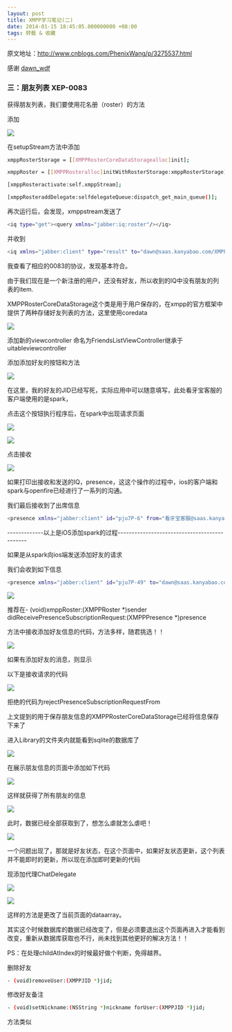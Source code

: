 ```yaml
---
layout: post
title: XMPP学习笔记(二)
date: 2014-01-15 18:45:05.000000000 +08:00
tags: 转载 & 收藏
---
```


原文地址：http://www.cnblogs.com/PhenixWang/p/3275537.html

感谢 [dawn_wdf](http://www.cnblogs.com/PhenixWang/)


### 三：朋友列表  XEP-0083

 获得朋友列表，我们要使用花名册（roster）的方法

添加

![](/assets/images/2014/20140115_1/1.png)

在setupStream方法中添加

```bash
xmppRosterStorage = [[XMPPRosterCoreDataStoragealloc]init];

xmppRoster = [[XMPPRosteralloc]initWithRosterStorage:xmppRosterStorage];

[xmppRosteractivate:self.xmppStream];

[xmppRosteraddDelegate:selfdelegateQueue:dispatch_get_main_queue()];
```

再次运行后，会发现，xmppstream发送了

```bash
<iq type="get"><query xmlns="jabber:iq:roster"/></iq>
```

并收到

```bash
<iq xmlns="jabber:client" type="result" to="dawn@saas.kanyabao.com/XMPPIOS"><query xmlns="jabber:iq:roster"/></iq>
```

我查看了相应的0083的协议，发现基本符合。

由于我们现在是一个新注册的用户，还没有好友，所以收到的IQ中没有朋友的列表的item.

XMPPRosterCoreDataStorage这个类是用于用户保存的，在xmpp的官方框架中提供了两种存储好友列表的方法，这里使用coredata

![](/assets/images/2014/20140115_1/2.png)

添加新的viewcontroller 命名为FriendsListViewController继承于uitableviewcontroller

添加添加好友的按钮和方法

![](/assets/images/2014/20140115_1/3.png)

在这里，我的好友的JID已经写死，实际应用中可以随意填写，此处看牙宝客服的客户端使用的是spark，

点击这个按钮执行程序后，在spark中出现请求页面

![](/assets/images/2014/20140115_1/4.png)

![](/assets/images/2014/20140115_1/5.png)

点击接收

![](/assets/images/2014/20140115_1/6.png)

如果打印出接收和发送的IQ，presence，这这个操作的过程中，ios的客户端和spark与openfire已经进行了一系列的沟通。

我们最后接收到了出席信息

```bash
<presence xmlns="jabber:client" id="pju7P-6" from="看牙宝客服@saas.kanyabao.com/Spark 2.6.3" to="dawn@saas.kanyabao.com/XMPPIOS"><status>在线</status><priority>1</priority></presence>
```

-------------以上是iOS添加spark的过程---------------------------------------------

如果是从spark向ios端发送添加好友的请求

我们会收到如下信息

```bash
<presence xmlns="jabber:client" id="pju7P-49" to="dawn@saas.kanyabao.com" type="subscribe" from="&#x770B;&#x7259;&#x5B9D;&#x5BA2;&#x670D;@saas.kanyabao.com"/>
```

![](/assets/images/2014/20140115_1/7.png)

推荐在- (void)xmppRoster:(XMPPRoster *)sender didReceivePresenceSubscriptionRequest:(XMPPPresence *)presence

方法中接收添加好友信息的代码，方法多样，随君挑选！！

![](/assets/images/2014/20140115_1/8.png)

如果有添加好友的消息，则显示

 
以下是接收请求的代码

![](/assets/images/2014/20140115_1/9.png)

拒绝的代码为rejectPresenceSubscriptionRequestFrom

上文提到的用于保存朋友信息的XMPPRosterCoreDataStorage已经将信息保存下来了

进入Library的文件夹内就能看到sqlite的数据库了

![](/assets/images/2014/20140115_1/10.png)

在展示朋友信息的页面中添加如下代码

![](/assets/images/2014/20140115_1/11.png)

这样就获得了所有朋友的信息

![](/assets/images/2014/20140115_1/12.png)

此时，数据已经全部获取到了，想怎么虐就怎么虐吧！

![](/assets/images/2014/20140115_1/13.png)

一个问题出现了，那就是好友状态，在这个页面中，如果好友状态更新，这个列表并不能即时的更新，所以现在添加即时更新的代码

现添加代理ChatDelegate

![](/assets/images/2014/20140115_1/14.png)

![](/assets/images/2014/20140115_1/15.png)

这样的方法是更改了当前页面的dataarray。

其实这个时候数据库的数据已经改变了，但是必须要退出这个页面再进入才能看到改变，重新从数据库获取也不行，尚未找到其他更好的解决方法！！

PS：在处理childAtIndex的时候最好做个判断，免得越界。


删除好友

```bash
- (void)removeUser:(XMPPJID *)jid;
```

修改好友备注

```bash
- (void)setNickname:(NSString *)nickname forUser:(XMPPJID *)jid;
```

方法类似

